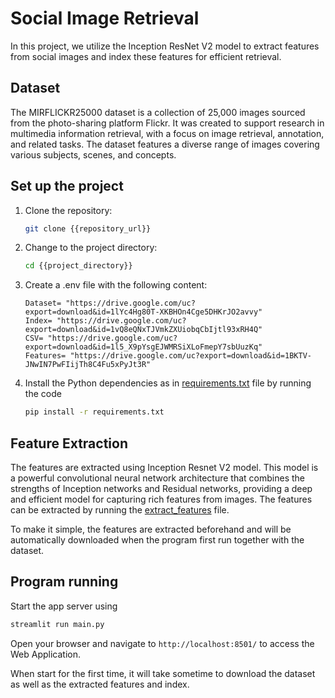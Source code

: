 # Social Image Retrieval
In this project, we utilize the Inception ResNet V2 model to extract features from social images and index these features for efficient retrieval. 

## Dataset
The MIRFLICKR25000 dataset is a collection of 25,000 images sourced from the photo-sharing platform Flickr. It was created to support research in multimedia information retrieval, with a focus on image retrieval, annotation, and related tasks. The dataset features a diverse range of images covering various subjects, scenes, and concepts.

## Set up the project
1. Clone the repository:

   ```bash
   git clone {{repository_url}}
   ```

2. Change to the project directory:

   ```bash
   cd {{project_directory}}
   ```

3. Create a .env file with the following content:

	```
	Dataset= "https://drive.google.com/uc?export=download&id=1lYc4Hg80T-XKBHOn4Cge5DHKrJO2avvy"
	Index= "https://drive.google.com/uc?export=download&id=1vQ8eQNxTJVmkZXUiobqCbIjtl93xRH4Q"
	CSV= "https://drive.google.com/uc?export=download&id=1l5_X9pYsgEJWMRSiXLoFmepY7sbUuzKq"
	Features= "https://drive.google.com/uc?export=download&id=1BKTV-JNwIN7PwFIijTh8C4Fu5xPyJt3R"
	```

4. Install the Python dependencies as in [requirements.txt](requirements.txt) file by running the code
    ```bash
    pip install -r requirements.txt
    ```

## Feature Extraction
The features are extracted using Inception Resnet V2 model. This model is a powerful convolutional neural network architecture that combines the strengths of Inception networks and Residual networks, providing a deep and efficient model for capturing rich features from images. The features can be extracted by running the [extract_features](extract_features.py) file. 

To make it simple, the features are extracted beforehand and will be automatically downloaded when the program first run together with the dataset.

## Program running
Start the app server using
```bash
streamlit run main.py
```
Open your browser and navigate to `http://localhost:8501/` to access the Web Application.

When start for the first time, it will take sometime to download the dataset as well as the extracted features and index.
